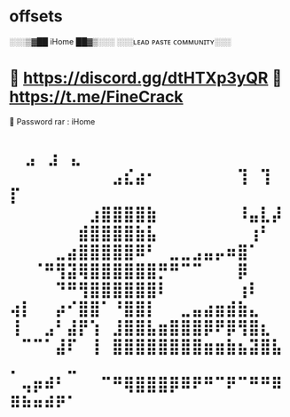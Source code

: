 # offsets

░░░▒▓██   iHome  ██▓▒░░░
░░░ʟᴇᴀᴅ ᴘᴀsᴛᴇ ᴄᴏᴍᴍᴜɴɪᴛʏ░░░


📣 https://discord.gg/dtHTXp3yQR
📣 https://t.me/FineCrack
=======================
🔑 Password rar : iHome

 ⠀ ⣠⠀⣰⠀⣄
⠀⠀⠀⠀⠀⠀⠀⠀⠀⣠⣎⣴⠂⠀⠀⠀⠀⠀⠀⠀⢹⠀⢹⠀⡏
⠀⠀⠀⠀⠀⠀⠀⣰⣿⣿⣿⣿⣷⠀⠀⠀⠀⠀⠀⠀⠸⣤⣇⡼
⠀⠀⠀⠀⠀⠀⣾⣿⣿⣿⣿⣷⣧⠀⠀⠀⠀⠀⠀⠀⠀⢰⠃
⠀⠀⠀⠀⣀⣴⣿⣿⣿⣿⣿⠿⠃⠀⣀⣀⣠⣤⡤⠶⣿⠁
⠀⠀⠈⠛⢻⣽⢿⣿⣿⣿⣿⣿⣿⡛⠛⠉⠉⠀⠀⠀⡿
⠀⠀⠀⠀⠙⠛⢻⣿⣿⣿⣿⣿⣿⠇⠀⠀⠀⠀⠀⠀⢰⠇
⢴⡇⠀⠀⡴⠊⣿⣿⠁⠘⣿⣿⡇⠀⠀⣀⣤⣴⣶⣾⣷⣄
⢸⠀⠀⣠⠃⣼⡟⢱⠀⣸⣿⣿⣧⣶⣿⣿⣿⡿⠟⡿⢻⣿⣆
⠀⠉⠉⠁⣼⠏⠀⢸⠀⣿⣿⣿⣿⣿⣿⣿⣿⣶⣶⣷⣦⣽⣿⣧⡀⠀⠀⠀⠀⣀
⠀⢤⡶⠾⠃⠀⠀⠀⠉⠛⢿⣿⣿⣿⡿⠿⠟⠛⠉⠟⠉⠛⠛⠿⠿⠷⠶⠾⠟⠁
=================================
